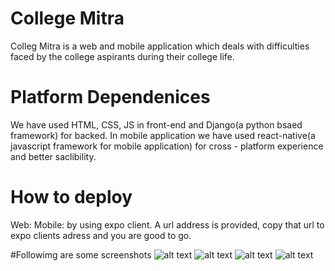 # College Mitra
Colleg Mitra is a web and mobile application which deals with difficulties faced by the college aspirants during their college life.

# Platform Dependenices
We have used HTML, CSS, JS in front-end and Django(a python bsaed framework) for backed.
In mobile application we have used react-native(a javascript framework for mobile application) for cross - platform experience 
and better saclibility.

# How to deploy
Web:
Mobile:
  by using expo client.
  A url address is provided, copy that url to expo clients adress and you are good to go.

#Followimg are some screenshots
![alt text](https://github.com/kshtiijsu/college_life_hackdunhack/blob/master/img/1.PNG)
![alt text](https://github.com/kshtiijsu/college_life_hackdunhack/blob/master/img/2.PNG)
![alt text](https://github.com/kshtiijsu/college_life_hackdunhack/blob/master/img/3.PNG)
![alt text](https://github.com/kshtiijsu/college_life_hackdunhack/blob/master/img/4.PNG)

